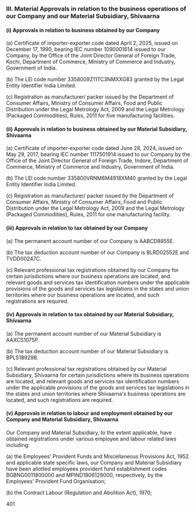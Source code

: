 ### III. Material Approvals in relation to the business operations of our Company and our Material Subsidiary, Shivaarna

#### (i) Approvals in relation to business obtained by our Company

(a) Certificate of importer-exporter code dated April 2, 2025, issued on December 17, 1990, bearing IEC number 1090001614 issued to our Company, by the Office of the Joint Director General of Foreign Trade, Kochi, Department of Commerce, Ministry of Commerce and Industry, Government of India.

(b) The LEI code number 3358009Z11TC3NMXXG83 granted by the Legal Entity Identifier India Limited.

(c) Registration as manufacturer/ packer issued by the Department of Consumer Affairs, Ministry of Consumer Affairs, Food and Public Distribution under the Legal Metrology Act, 2009 and the Legal Metrology (Packaged Commodities), Rules, 2011 for five manufacturing facilities.

#### (ii) Approvals in relation to business obtained by our Material Subsidiary, Shivaarna

(a) Certificate of importer-exporter code dated June 28, 2024, issued on May 29, 2017, bearing IEC number 1117501914 issued to our Company by the Office of the Joint Director General of Foreign Trade, Indore, Department of Commerce, Ministry of Commerce and Industry, Government of India.

(b) The LEI code number 335800VRNM6M4918XM40 granted by the Legal Entity Identifier India Limited.

(c) Registration as manufacturer/ packer issued by the Department of Consumer Affairs, Ministry of Consumer Affairs, Food and Public Distribution under the Legal Metrology Act, 2009 and the Legal Metrology (Packaged Commodities), Rules, 2011 for one manufacturing facility.

#### (iii) Approvals in relation to tax obtained by our Company

(a) The permanent account number of our Company is AABCD8855E.

(b) The tax deduction account number of our Company is BLRD02552E and TVDD00247C.

(c) Relevant professional tax registrations obtained by our Company for certain jurisdictions where our business operations are located, and relevant goods and services tax identification numbers under the applicable provisions of the goods and services tax legislations in the states and union territories where our business operations are located, and such registrations are required.

#### (iv) Approvals in relation to tax obtained by our Material Subsidiary, Shivaarna

(a) The permanent account number of our Material Subsidiary is AAXCS1075P.

(b) The tax deduction account number of our Material Subsidiary is BPLS18929B.

(c) Relevant professional tax registrations obtained by our Material Subsidiary, Shivaarna for certain jurisdictions where its business operations are located, and relevant goods and services tax identification numbers under the applicable provisions of the goods and services tax legislations in the states and union territories where Shivaarna's business operations are located, and such registrations are required.

#### (v) Approvals in relation to labour and employment obtained by our Company and Material Subsidiary, Shivaarna

Our Company and Material Subsidiary, to the extent applicable, have obtained registrations under various employee and labour related laws including:

(a) the Employees' Provident Funds and Miscellaneous Provisions Act, 1952 and applicable state specific laws, our Company and Material Subsidiary have been allotted employees provident fund establishment codes BGBNG0011800000 and MPIND1806129000, respectively, by the Employees' Provident Fund Organisation;

(b) the Contract Labour (Regulation and Abolition Act), 1970;

401